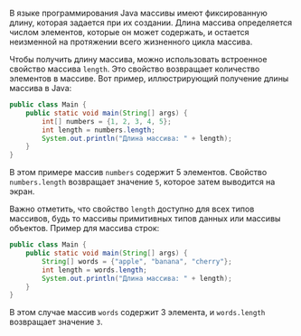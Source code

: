 В языке программирования Java массивы имеют фиксированную длину, которая задается при их создании. Длина массива определяется числом элементов, которые он может содержать, и остается неизменной на протяжении всего жизненного цикла массива.

Чтобы получить длину массива, можно использовать встроенное свойство массива `length`. Это свойство возвращает количество элементов в массиве. Вот пример, иллюстрирующий получение длины массива в Java:

```java
public class Main {
    public static void main(String[] args) {
        int[] numbers = {1, 2, 3, 4, 5};
        int length = numbers.length;
        System.out.println("Длина массива: " + length);
    }
}
```

В этом примере массив `numbers` содержит 5 элементов. Свойство `numbers.length` возвращает значение `5`, которое затем выводится на экран.

Важно отметить, что свойство `length` доступно для всех типов массивов, будь то массивы примитивных типов данных или массивы объектов. Пример для массива строк:

```java
public class Main {
    public static void main(String[] args) {
        String[] words = {"apple", "banana", "cherry"};
        int length = words.length;
        System.out.println("Длина массива: " + length);
    }
}
```

В этом случае массив `words` содержит 3 элемента, и `words.length` возвращает значение `3`.